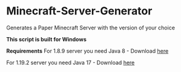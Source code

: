 # Minecraft-Server-Generator
Generates a Paper Minecraft Server with the version of your choice


**This script is built for Windows**

**Requirements**
For 1.8.9 server you need Java 8 - Download [here](https://www.oracle.com/java/technologies/javase/javase8-archive-downloads.html)

For 1.19.2 server you need Java 17 - Download [here](https://www.oracle.com/java/technologies/javase/jdk17-archive-downloads.html)
